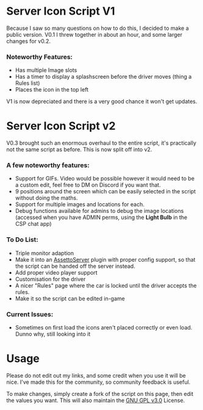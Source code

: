 # Server Icon Script V1

Because I saw so many questions on how to do this, I decided to make a public version. V0.1 I threw together in about an hour, and some larger changes for v0.2.

### Noteworthy Features:
* Has multiple Image slots
* Has a timer to display a splashscreen before the driver moves (thing a Rules list)
* Places the icon in the top left

V1 is now depreciated and there is a very good chance it won't get updates.

# Server Icon Script v2

V0.3 brought such an enormous overhaul to the entire script, it's practically not the same script as before. This is now split off into v2.

### A few noteworthy features:
* Support for GIFs. Video would be possible however it would need to be a custom edit, feel free to DM on Discord if you want that.
* 9 positions around the screen which can be easily selected in the script without doing the maths.
* Support for multiple images and locations for each.
* Debug functions available for admins to debug the image locations (accessed when you have ADMIN perms, using the **Light Bulb** in the CSP chat app)

### To Do List:
* Triple monitor adaption
* Make it into an [AssettoServer](https://assettoserver.org) plugin with proper config support, so that the script can be handed off the server instead.
* Add proper video player support
* Customisation for the driver
* A nicer "Rules" page where the car is locked until the driver accepts the rules.
* Make it so the script can be edited in-game

### Current Issues:
* Sometimes on first load the icons aren't placed correctly or even load. Dunno why, still looking into it

# Usage

Please do not edit out my links, and some credit when you use it will be nice. I've made this for the community, so community feedback is useful.

To make changes, simply create a fork of the script on this page, then edit the values you want. This will also maintain the [GNU GPL v3.0](https://choosealicense.com/licenses/gpl-3.0/) License.